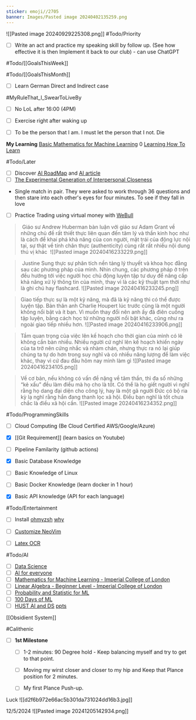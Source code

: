 ```yaml
---
sticker: emoji//2705
banner: Images/Pasted image 20240402135259.png
---
```


![[Pasted image 20240929225308.png]]
#Todo/Priority  
- [ ] Write an act and practice my speaking skill by follow up. (See how effective it is then Implement it back to our club) - can use ChatGPT


#Todo/[[GoalsThisWeek]]


#Todo/[[GoalsThisMonth]]
- [ ] Learn German Direct and Indirect case


#MyRuleThat_I_SwearToLiveBy
- [ ] No LoL after 16:00 (4PM)
- [ ] Exercise right after waking up 
- [ ] To be the person that I am. I must let the person that I not. Die


**My Learning**
[Basic Mathematics for Machine Learning](https://youtube.com/playlist?list=PLRDl2inPrWQW1QSWhBU0ki-jq_uElkh2a&si=5yZfL9HV8MwYqB8N) 0
[Learning How To Learn](https://www.coursera.org/learn/learning-how-to-learn/home/welcome)

#Todo/Later
- [ ] Discover [AI RoadMap](https://i.am.ai/roadmap/#note) and [AI article](https://www.codewithharry.com/blogpost/complete-ml-roadmap-for-beginners/)
- [ ] [The Experimental Generation of Interpersonal Closeness](https://youtu.be/RHhkd2B87Q8?si=231T3weZYQz0WGlH)
+ Single match in pair. They were asked to work through 36 questions and then stare into each other's eyes for four minutes. To see if they fall in love
- [ ] Practice Trading using virtual money with [WeBull](https://www.webull.com/ko-yield/bdspecial?inviteCode=teswNy2AosKi&inviteSource=wb_inf&source=TradingLab&hl=en)


>  Giáo sư Andrew Huberman bàn luận với giáo sư Adam Grant về những chủ đề rất thiết thực liên quan đến tâm lý và thần kinh học như là cách để khai phá khả năng của con người, mặt trái của động lực nội tại, sự thật về tính chân thực (authenticity) cùng rất rất nhiều nội dung thú vị khác
>  ![[Pasted image 20240416233229.png]]


>  Justine Sung thực sự phân tích nền tảng lý thuyết và khoa học đằng sau các phương pháp của mình. Nhin chung, các phương pháp ở trên đều hướng tới việc người học chủ động luyện tập tư duy để nâng cấp khả năng xử lý thông tin của mình, thay vì là các kỹ thuật tạm thời như là ghi chú hay flashcard.
> ![[Pasted image 20240416233245.png]]


> Giao tiếp thực sự là một kỹ năng, mà đã là kỹ năng thì có thể được luyện tập. Bản thân anh Charlie Houpert lúc trước cũng là một người không nổi bật và ít bạn. Vì muốn thay đổi nên anh ấy đã điên cuồng tập luyện, bằng cách học từ những người nổi bật khác, cũng như ra ngoài giao tiếp nhiều hơn.
![[Pasted image 20240416233906.png]]


> Tầm quan trọng của việc lên kế hoạch cho thời gian của mình có lẽ không cần bàn nhiều. Nhiều người cứ nghĩ lên kế hoạch khiến ngày của ta trở nên cứng nhắc và nhàm chán, nhưng thực ra nó lại giúp chúng ta tự do hơn trong suy nghĩ và có nhiều năng lượng để làm việc khác, thay vì cứ đau đầu hôm nay mình làm gì
![[Pasted image 20240416234105.png]]


> Về cơ bản, nếu không có vấn đề nặng về tâm thần, thì đa số những “kẻ xấu” đều làm điều mà họ cho là tốt. Có thể là họ giết người vì nghĩ rằng họ dang đại diện cho công lý, hay là một gã người Đức có bộ ria kỳ lạ nghĩ rằng hắn đang thanh lọc xã hội.
> Điều bạn nghĩ là tốt chưa chắc là điều xã hội cần.
![[Pasted image 20240416234352.png]]


#Todo/ProgrammingSkills
- [ ] Cloud Computing (Be Cloud Certified AWS/Google/Azure)
- [x] [[Git Requirement]] (learn basics on Youtube)
- [ ] Pipeline Familarity (github actions) 
- [x] Basic Database Knowledge  
- [ ] Basic Knowledge of Linux 
- [ ] Basic Docker Knowledge (learn docker in 1 hour)
- [x] Basic API knowledge  (API for each language)


#Todo/Entertainment
- [ ] Install [ohmyzsh](https://github.com/ohmyzsh/ohmyzsh)
	[why](https://ivanaugustobd.medium.com/your-terminal-can-be-much-much-more-productive-5256424658e8) 
- [ ] [Customize NeoVim](https://youtu.be/fFHlfbKVi30?si=sOr-n_o1gUcHHC5j)
- [ ] [Latex OCR](https://github.com/lukas-blecher/LaTeX-OCR)


#Todo/AI
- [ ] [Data Science](https://www.facebook.com/groups/dsmlvietnam/permalink/347976844649110/)
- [ ] [AI for everyone](https://www.coursera.org/learn/ai-for-everyone?trk_ref=articleProductCard)
- [ ] [Mathematics for Machine Learning - Imperial College of London](https://www.coursera.org/specializations/mathematics-machine-learning?myLearningTab=IN_PROGRESS)
- [ ] [Linear Algebra - Beginner Level - Imperial College of London](https://www.coursera.org/learn/linear-algebra-machine-learning) 
- [ ] [Probability and Statistic for ML](https://www.facebook.com/groups/dsmlvietnam/permalink/335898699190258/)
- [ ] [100 Days of ML](https://github.com/Avik-Jain/100-Days-Of-ML-Code)
- [ ] [HUST AI and DS](https://users.soict.hust.edu.vn/khoattq/ml-dm-course/)
	[ppts](https://drive.google.com/drive/folders/1wjiUmi5EjnzQ-umVUZJDhibCtSonI-5a)

[[Obsidient System]]

#Calithenic
- [ ] **1st Milestone**
	- [ ] 1-2 minutes: 90 Degree hold - Keep balancing myself and try to get to that point.
	- [ ] Moving my wirst closer and closer to my hip and Keep that Plance position for 2 minutes.
	- [ ] My first Plance Push-up.


Luck 
![[d2f6b972e66ac5b301da731024dd16b3.jpg]]

12/5/2024
![[Pasted image 20241205142934.png]]

